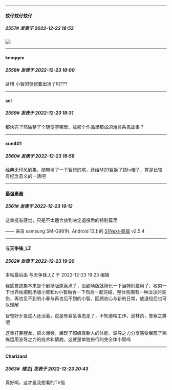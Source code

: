 

*****

####  蚊仔蚊仔蚊仔  
##### 2557#       发表于 2022-12-22 18:53

<img src="https://p.sda1.dev/9/e433bb2d43e03b74e2f75cdc77d3860b/CMP_20221222185331674.jpg" referrerpolicy="no-referrer">



*****

####  kenqqex  
##### 2558#       发表于 2022-12-23 18:00

卧槽 小智的爸爸要出场了吗???



*****

####  scl  
##### 2559#       发表于 2022-12-23 18:31

都快完了然后整了个随便塞哪里、放那个作品里都成的治愈系鬼故事？



*****

####  xun401  
##### 2560#       发表于 2022-12-23 18:58

经典无印风剧集，顺带填了一下智爸的坑，还给M20智换了顶tv帽子，算是比较有纪念意义的一话吧



*****

####  最强惠酱  
##### 2561#       发表于 2022-12-23 19:12

这集挺有感觉，只是不太适合放到决定退役后的特别篇里

—— 来自 samsung SM-G981N, Android 13上的 [S1Next-鹅版](https://github.com/ykrank/S1-Next/releases) v2.5.4



*****

####  与天争锋_LZ  
##### 2562#       发表于 2022-12-23 19:20

 本帖最后由 与天争锋_LZ 于 2022-12-23 19:23 编辑 

我感觉这集本来是个剧场版原案点子，没剧场版就简化一下当特别篇用了，收束一下世界线把剧场版小智和tv小智融合一下然后一起完结，整体氛围有一种淡淡的哀伤，再也见不到的小春与再也见不到的小智，回顾初心与新的日常，放退役后也可以理解

智爸好歹是这人还活着，说是有紧急事态走了，不知道啥工作，巡林员，警察之类吧

这集打暴鲤龙，抓火爆猴，展现了超级真新人的体能，波导之力分享感受展现了熟练运用波导之力的技术和情商，这就是单独旅行的完全体小智吗



*****

####  Charizard  
##### 2563#         楼主| 发表于 2022-12-23 20:43

真好啊，这才是我想看的TV版

